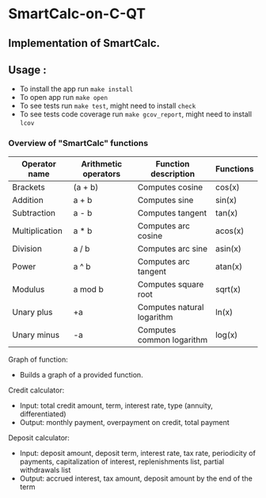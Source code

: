 # SmartCalc-on-C-QT

## Implementation of SmartCalc.

## Usage :

- To install the app run `make install`
- To open app run `make open`
- To see tests run `make test`, might need to install `check`
- To see tests code coverage run `make gcov_report`, might need to install `lcov`

### Overview of "SmartCalc" functions

| Operator name  | Arithmetic operators | Function description       | Functions |
|----------------|----------------------|----------------------------|-----------|
| Brackets       | (a + b)              | Computes cosine            | cos(x)    |
| Addition       | a + b                | Computes sine              | sin(x)    |
| Subtraction    | a - b                | Computes tangent           | tan(x)    |
| Multiplication | a * b                | Computes arc cosine        | acos(x)   |
| Division       | a / b                | Computes arc sine          | asin(x)   |
| Power          | a ^ b                | Computes arc tangent       | atan(x)   |
| Modulus        | a mod b              | Computes square root       | sqrt(x)   |
| Unary plus     | +a                   | Computes natural logarithm | ln(x)     |
| Unary minus    | -a                   | Computes common logarithm  | log(x)    |

Graph of function:

- Builds a graph of a provided function.

Credit calculator:

- Input: total credit amount, term, interest rate, type (annuity, differentiated)
- Output: monthly payment, overpayment on credit, total payment

Deposit calculator:

- Input: deposit amount, deposit term, interest rate, tax rate, periodicity of payments, capitalization of interest,
  replenishments list, partial withdrawals list
- Output: accrued interest, tax amount, deposit amount by the end of the term
